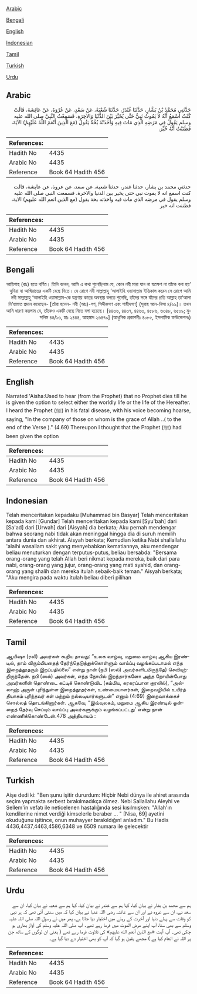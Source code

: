 [Arabic](#arabic)

[Bengali](#bengali)

[English](#english)

[Indonesian](#indonesian)

[Tamil](#tamil)

[Turkish](#turkish)

[Urdu](#urdu)

## Arabic


<div dir="rtl" lang="ar" style={{fontSize:'larger',backgroundColor:'#f8f9fa',padding:20}}>
حَدَّثَنِي مُحَمَّدُ بْنُ بَشَّارٍ، حَدَّثَنَا غُنْدَرٌ، حَدَّثَنَا شُعْبَةُ، عَنْ سَعْدٍ، عَنْ عُرْوَةَ، عَنْ عَائِشَةَ، قَالَتْ كُنْتُ أَسْمَعُ أَنَّهُ لاَ يَمُوتُ نَبِيٌّ حَتَّى يُخَيَّرَ بَيْنَ الدُّنْيَا وَالآخِرَةِ، فَسَمِعْتُ النَّبِيَّ صلى الله عليه وسلم يَقُولُ فِي مَرَضِهِ الَّذِي مَاتَ فِيهِ وَأَخَذَتْهُ بُحَّةٌ يَقُولُ ‏(‏مَعَ الَّذِينَ أَنْعَمَ اللَّهُ عَلَيْهِمْ‏)‏ الآيَةَ، فَظَنَنْتُ أَنَّهُ خُيِّرَ‏.‏
</div>
<div style={{backgroundColor:'#f8f9fa',padding:20, marginBottom: 10}}><table> <thead> <tr> <th>References:</th> <th></th> </tr> </thead> <tbody><tr><td>Hadith No</td><td>4435</td></tr><tr><td>Arabic No</td><td>4435</td></tr><tr><td>Reference</td><td>Book 64 Hadith 456</td></tr></tbody></table></div>


<div dir="rtl" lang="ar" style={{fontSize:'larger',backgroundColor:'#f8f9fa',padding:20}}>
حدثني محمد بن بشار، حدثنا غندر، حدثنا شعبة، عن سعد، عن عروة، عن عايشة، قالت كنت اسمع انه لا يموت نبي حتى يخير بين الدنيا والاخرة، فسمعت النبي صلى الله عليه وسلم يقول في مرضه الذي مات فيه واخذته بحة يقول (مع الذين انعم الله عليهم) الاية، فظننت انه خير
</div>
<div style={{backgroundColor:'#f8f9fa',padding:20, marginBottom: 10}}><table> <thead> <tr> <th>References:</th> <th></th> </tr> </thead> <tbody><tr><td>Hadith No</td><td>4435</td></tr><tr><td>Arabic No</td><td>4435</td></tr><tr><td>Reference</td><td>Book 64 Hadith 456</td></tr></tbody></table></div>

## Bengali


<div dir="rtl" lang="bn" style={{fontSize:'larger',backgroundColor:'#f8f9fa',padding:20}}>
‘আয়িশাহ (রাঃ) হতে বর্ণিত। তিনি বলেন, আমি এ কথা শুনেছিলাম যে, কোন নবী মারা যান না যতক্ষণ না তাঁকে বলা হয় দুনিয়া বা আখিরাতের একটি বেছে নিতে। যে রোগে নবী সাল্লাল্লাহু ‘আলাইহি ওয়াসাল্লাম ইন্তিকাল করেন সে রোগে আমি নবী সাল্লাল্লাহু ‘আলাইহি ওয়াসাল্লাম-কে যন্ত্রণায় কাতর অবস্থায় বলতে শুনেছি, তাঁদের সঙ্গে যাঁদের প্রতি আল্লাহ তা‘আলা নি‘য়ামাত প্রদান করেছেন- [তাঁরা হলেন- নবী (আঃ)-গণ, সিদ্দীকগণ এবং শাহীদগণ] (সূরাহ আন-নিসা ৪/৬৯)। তখন আমি ধারণা করলাম যে, তাঁকেও একটি বেছে নিতে বলা হয়েছে। [৪৪৩৬, ৪৪৩৭, ৪৪৬৩, ৪৫৮৬, ৬৩৪৮, ৬৫০৯; মুসলিম ৪৪/১৩, হাঃ ২৪৪৪, আহমাদ ২৬৪৭৯] (আধুনিক প্রকাশনীঃ ৪০৮৫, ইসলামিক ফাউন্ডেশনঃ)
</div>
<div style={{backgroundColor:'#f8f9fa',padding:20, marginBottom: 10}}><table> <thead> <tr> <th>References:</th> <th></th> </tr> </thead> <tbody><tr><td>Hadith No</td><td>4435</td></tr><tr><td>Arabic No</td><td>4435</td></tr><tr><td>Reference</td><td>Book 64 Hadith 456</td></tr></tbody></table></div>

## English


<div dir="ltr" lang="en" style={{fontSize:'larger',backgroundColor:'#f8f9fa',padding:20}}>
Narrated 'Aisha:Used to hear (from the Prophet) that no Prophet dies till he is given the option to select either the worldly life or the life of the Hereafter. I heard the Prophet (ﷺ) in his fatal disease, with his voice becoming hoarse, saying, "In the company of those on whom is the grace of Allah ..( to the end of the Verse )." (4.69) Thereupon I thought that the Prophet (ﷺ) had been given the option
</div>
<div style={{backgroundColor:'#f8f9fa',padding:20, marginBottom: 10}}><table> <thead> <tr> <th>References:</th> <th></th> </tr> </thead> <tbody><tr><td>Hadith No</td><td>4435</td></tr><tr><td>Arabic No</td><td>4435</td></tr><tr><td>Reference</td><td>Book 64 Hadith 456</td></tr></tbody></table></div>

## Indonesian


<div dir="ltr" lang="id" style={{fontSize:'larger',backgroundColor:'#f8f9fa',padding:20}}>
Telah menceritakan kepadaku [Muhammad bin Basyar] Telah menceritakan kepada kami [Gundar] Telah menceritakan kepada kami [Syu'bah] dari [Sa'ad] dari [Urwah] dari [Aisyah] dia berkata; Aku pernah mendengar bahwa seorang nabi tidak akan meninggal hingga dia di suruh memilih antara dunia dan akhirat. Aisyah berkata; Kemudian ketika Nabi shallallahu 'alaihi wasallam sakit yang menyebabkan kematiannya, aku mendengar beliau menuturkan dengan terputus-putus, beliau bersabda: "Bersama orang-orang yang telah Allah beri nikmat kepada mereka, baik dari para nabi, orang-orang yang jujur, orang-orang yang mati syahid, dan orang-orang yang shalih dan mereka itulah sebaik-baik teman." Aisyah berkata; "Aku mengira pada waktu itulah beliau diberi pilihan
</div>
<div style={{backgroundColor:'#f8f9fa',padding:20, marginBottom: 10}}><table> <thead> <tr> <th>References:</th> <th></th> </tr> </thead> <tbody><tr><td>Hadith No</td><td>4435</td></tr><tr><td>Arabic No</td><td>4435</td></tr><tr><td>Reference</td><td>Book 64 Hadith 456</td></tr></tbody></table></div>

## Tamil


<div dir="ltr" lang="ta" style={{fontSize:'larger',backgroundColor:'#f8f9fa',padding:20}}>
ஆயிஷா (ரலி) அவர்கள் கூறிய தாவது: “உலக வாழ்வு, மறுமை வாழ்வு ஆகிய இரண்டில், தாம் விரும்பியதைத் தேர்ந்தெடுத்துக்கொள்ளும் வாய்ப்பு வழங்கப்படாமல் எந்த இறைத்தூதரும் இறப்பதில்லை” என்று நான் (நபி (ஸல்) அவர்களிடமிருந்தே) செவியுற்றிருந்தேன். நபி (ஸல்) அவர்கள், எந்த நோயில் இறந்தார்களோ அந்த நோயின்போது அவர்களின் தொண்டை கட்டிக் கொண்டுவிட (கம்மிய, கரகரப்பான குரலில்), “அல்லாஹ் அருள் புரிந்துள்ள இறைத்தூதர்கள், உண்மையாளர்கள், இறைவழியில் உயிர்த் தியாகம் புரிந்தவர் கள் மற்றும் நல்லடியார்களுடன்” எனும் (4:69) இறைவாக்கைச் சொல்லத் தொடங்கினார்கள். ஆகவே, “இவ்வுலகம், மறுமை ஆகிய இரண்டில் ஒன்றைத் தேர்வு செய்யும் வாய்ப்பு அவர்களுக்கும் வழங்கப்பட்டது' என்று நான் எண்ணிக்கொண்டேன்.478 அத்தியாயம் :
</div>
<div style={{backgroundColor:'#f8f9fa',padding:20, marginBottom: 10}}><table> <thead> <tr> <th>References:</th> <th></th> </tr> </thead> <tbody><tr><td>Hadith No</td><td>4435</td></tr><tr><td>Arabic No</td><td>4435</td></tr><tr><td>Reference</td><td>Book 64 Hadith 456</td></tr></tbody></table></div>

## Turkish


<div dir="ltr" lang="tr" style={{fontSize:'larger',backgroundColor:'#f8f9fa',padding:20}}>
Aişe dedi ki: "Ben şunu işitir dururdum: Hiçbir Nebi dünya ile ahiret arasında seçim yapmakta serbest bırakılmadıkça ölmez. Nebi Sallallahu Aleyhi ve Sellem'in vefatı ile neticelenen hastalığında sesi kısılmışken: "Allah'ın kendilerine nimet verdiği kimselerle beraber ... " [Nisa, 69] ayetini okuduğunu işitince, onun muhayyer bırakıldığın! anladım." Bu Hadis 4436,4437,4463,4586,6348 ve 6509 numara ile gelecektir
</div>
<div style={{backgroundColor:'#f8f9fa',padding:20, marginBottom: 10}}><table> <thead> <tr> <th>References:</th> <th></th> </tr> </thead> <tbody><tr><td>Hadith No</td><td>4435</td></tr><tr><td>Arabic No</td><td>4435</td></tr><tr><td>Reference</td><td>Book 64 Hadith 456</td></tr></tbody></table></div>

## Urdu


<div dir="rtl" lang="ur" style={{fontSize:'larger',backgroundColor:'#f8f9fa',padding:20}}>
ہم سے محمد بن بشار نے بیان کیا، کہا ہم سے غندر نے بیان کیا، کہا ہم سے شعبہ نے بیان کیا، ان سے سعد نے، ان سے عروہ نے اور ان سے عائشہ رضی اللہ عنہا نے بیان کیا کہ میں سنتی آئی تھی کہ ہر نبی کو وفات سے پہلے دنیا اور آخرت کے رہنے میں اختیار دیا جاتا ہے، پھر میں نے رسول اللہ صلی اللہ علیہ وسلم سے بھی سنا، آپ اپنے مرض الموت میں فرما رہے تھے۔ آپ صلی اللہ علیہ وسلم کی آواز بھاری ہو چکی تھی۔ آپ آیت «مع الذين أنعم الله عليهم‏» کی تلاوت فرما رہے تھے ( یعنی ان لوگوں کے ساتھ جن پر اللہ نے انعام کیا ہے ) مجھے یقین ہو گیا کہ آپ کو بھی اختیار دے دیا گیا ہے۔
</div>
<div style={{backgroundColor:'#f8f9fa',padding:20, marginBottom: 10}}><table> <thead> <tr> <th>References:</th> <th></th> </tr> </thead> <tbody><tr><td>Hadith No</td><td>4435</td></tr><tr><td>Arabic No</td><td>4435</td></tr><tr><td>Reference</td><td>Book 64 Hadith 456</td></tr></tbody></table></div>